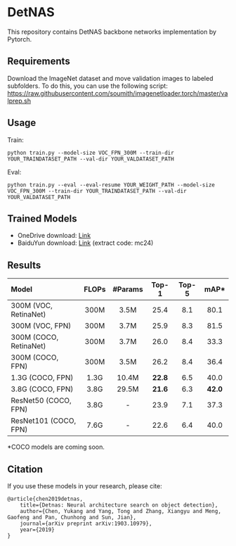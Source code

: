 # DetNAS

This repository contains DetNAS backbone networks implementation by Pytorch.

## Requirements
Download the ImageNet dataset and move validation images to labeled subfolders. To do this, you can use the following script:
https://raw.githubusercontent.com/soumith/imagenetloader.torch/master/valprep.sh

## Usage
Train:
```shell
python train.py --model-size VOC_FPN_300M --train-dir YOUR_TRAINDATASET_PATH --val-dir YOUR_VALDATASET_PATH
```
Eval:
```shell
python train.py --eval --eval-resume YOUR_WEIGHT_PATH --model-size VOC_FPN_300M --train-dir YOUR_TRAINDATASET_PATH --val-dir YOUR_VALDATASET_PATH
```

## Trained Models
- OneDrive download: [Link](https://1drv.ms/f/s!AgaP37NGYuEXhRfQxHRseR7eSxXo)
- BaiduYun download: [Link](https://pan.baidu.com/s/1EUQVoFPb74yZm0JWHKjFOw) (extract code: mc24)



## Results

| Model                  | FLOPs| #Params| Top-1    | Top-5 |         mAP*       |
| :------------          | :---:| :-----:| :---:    | :---: | :--------------:   |
|300M (VOC, RetinaNet)	 | 300M	|  3.5M  |  25.4	|  8.1  |       80.1         |
|300M (VOC, FPN)	     | 300M	|  3.7M	 |  25.9    |  8.3  |       81.5         |
|300M (COCO, RetinaNet)  | 300M	|  3.7M  |  26.0    |  8.4  |       33.3         |
|300M (COCO, FPN) 	     | 300M	|  3.5M  |  26.2    |  8.4  |       36.4         |
|1.3G (COCO, FPN)	     | 1.3G	|  10.4M | **22.8** |  6.5  |       40.0         |
|3.8G (COCO, FPN)        | 3.8G	|  29.5M | **21.6** |  6.3  |     **42.0**       |
|ResNet50 (COCO, FPN)    | 3.8G	|  -     |  23.9    |  7.1  |       37.3         |
|ResNet101 (COCO, FPN)   | 7.6G	|  -     |  22.6    |  6.4  |       40.0         |

*COCO models are coming soon.

## Citation
If you use these models in your research, please cite:


    @article{chen2019detnas,
        title={Detnas: Neural architecture search on object detection},
        author={Chen, Yukang and Yang, Tong and Zhang, Xiangyu and Meng, Gaofeng and Pan, Chunhong and Sun, Jian},
        journal={arXiv preprint arXiv:1903.10979},
        year={2019}
    }
